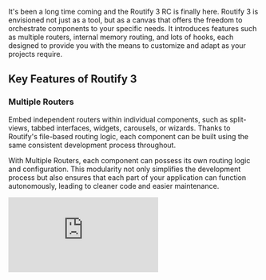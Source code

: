 <!-- routify:meta _date="2023-12-22T17:07:37.814Z" -->
<!-- routify:meta _author="Jakob Rosenberg" -->
<!-- routify:meta _author_description="Author of Routify" -->
<!-- routify:meta _author_github="https://github.com/jakobrosenberg" -->
<!-- routify:meta _author_twitter="https://twitter.com/jakob_rosenberg" -->
<!-- routify:meta _author_img="/assets/collaborators/jakobrosenberg.jpg" -->
<!-- routify:meta _description="It’s been a long time coming and the Routify 3 RC is finally here." -->

<!-- routify:meta title="Routify 3: Your Project, Your Rules" -->

It's been a long time coming and the Routify 3 RC is finally here. Routify 3 is envisioned not just as a tool, but as a canvas that offers the freedom to orchestrate components to your specific needs. It introduces features such as multiple routers, internal memory routing, and lots of hooks, each designed to provide you with the means to customize and adapt as your projects require.
<br />

## Key Features of Routify 3

### Multiple Routers
Embed independent routers within individual components, such as split-views, tabbed interfaces, widgets, carousels, or wizards. Thanks to Routify's file-based routing logic, each component can be built using the same consistent development process throughout.

With Multiple Routers, each component can possess its own routing logic and configuration. This modularity not only simplifies the development process but also ensures that each part of your application can function autonomously, leading to cleaner code and easier maintenance.

<div class="video-container">
    <iframe
        src="https://www.youtube.com/embed/NKpZ9CvUNto"
        title="Routify - Visual Demo of Multiple Routers"
        frameborder="0"
        allow="accelerometer; autoplay; clipboard-write; encrypted-media; gyroscope; picture-in-picture; web-share"
        allowfullscreen />
</div>

<br />
<br />

### URL Management
Routify 3's URL Management system stands out for its versatility, offering different strategies for handling and displaying URLs within each router in your application.

#### Flexible URL Handling: Address Bar, Memory, and localStorage
- **Address Bar**: Traditional URL display in the address bar, suitable for shareable and bookmarkable URLs.
- **Memory**: An option to keep URLs within the app's internal state, ideal for SPAs or desktop applications like Electron, where visible browser history is not necessary.
- **localStorage**: Storing URLs in localStorage allows for preserving the user's navigation state across sessions, enhancing user experience in long-lived applications.

#### `urlRewrites`: Beyond Standard Framework Limitations
In Routify 3, `urlRewrite` empowers developers to go beyond hardcoded framework options, offering the freedom to create bespoke logic for critical features like i18n, hash-based navigation, and dynamic basepaths. This added flexibility facilitates custom URL structures that adapt perfectly to the unique demands of your project.

<div class="media">
    <div class="video-container">
        <img src="/assets/url-management.jpg" alt="" />
    </div>
</div>

<br />
<br />

### Enhanced Navigation with Inline Pages

Routify 3 introduces an option to display multiple pages in the same layout. See the example below.

```
promotion/
    intro.svelte      #inlined
    features.svelte   #inlined
    contact.svelte
    _module.svelte
```

<br />

**Scroll vs Replace:** When pages like `intro.svelte` and `features.svelte` are marked as inlined within the same folder (`promotion`), Routify changes the navigation behavior. Instead of replacing the content in the view, it automatically scrolls between these inlined pages.

**Seamless User Experience:** This scrolling mechanism creates a seamless transition between the `intro` and `features` sections, enhancing the user’s journey through a smooth, cohesive narrative. The same approach can also be used for tabbed views, wizards, carousels, etc.

**Standard Navigation for Non-Inlined Pages:** For pages not marked as inlined, such as contact.svelte, Routify follows traditional navigation by replacing the current view with the new page, typical for standalone sections.

<div class="media">
    <div class="video-container">
        <iframe
            src="https://www.youtube.com/embed/iVrE3Xpbgtw"
            title="Routify - Visual Demo of Multiple Routers"
            frameborder="0"
            allow="accelerometer; autoplay; clipboard-write; encrypted-media; gyroscope; picture-in-picture; web-share"
            allowfullscreen />
    </div>
</div>

<br />
<br />

#### History Management
Routify 3's **History Management** ensures a smooth user journey through browser history. The framework can cache the route and its data upon visit, allowing for instant retrieval when revisiting through the browser's back or forward buttons.

<div class="media">
    <div class="video-container">
        <iframe
            src="https://www.youtube.com/embed/LVrPtjkfMvs"
            title="Routify - Visual Demo of Multiple Routers"
            frameborder="0"
            allow="accelerometer; autoplay; clipboard-write; encrypted-media; gyroscope; picture-in-picture; web-share"
            allowfullscreen />
    </div>
</div>

<br />
<br />

### Preloads
In Routify 3 we introduce the `load` hook, which runs before a route is loaded. This hook can be used to hydrate data, redirect the user and return SSR HTML codes, such as 404.


<div class="media">
    <div class="video-container">
        <iframe
            src="https://www.youtube.com/embed/bPk74R6yIsk"
            title="Routify - Visual Demo of Multiple Routers"
            frameborder="0"
            allow="accelerometer; autoplay; clipboard-write; encrypted-media; gyroscope; picture-in-picture; web-share"
            allowfullscreen />
    </div>
</div>

<br />
<br />


## Performance and Scalability

With Routify 3, we've placed a strong emphasis on scalability. Especially UX scalability. Routify 3 stands out for its ability to adapt to diverse project requirements. It offers a level of freedom that encourages innovation and creative problem-solving, perfect for projects that break the mold or push boundaries.


## Looking Ahead: More on Routify 3
The release of the Routify 3 RC is just the beginning. We are excited to bring you a series of upcoming updates that will delve deeper into the powerful capabilities of Routify 3. Don't hesitate to reach out on [Twitter](https://twitter.com/routifyjs) or [Discord](https://discord.gg/ntKJD5B) if there's something you'd like us to cover.

### Upcoming Content and Resources
- **In-Depth Feature Exploration:** Detailed articles focusing on individual features of Routify 3, explaining their usage and benefits.
- **Practical Examples:** Real-world examples and case studies that demonstrate how Routify 3 can be utilized effectively in various scenarios.
- **Tips and Tricks:** Helpful tips and tricks to enhance your development process using Routify 3, making your work more efficient and enjoyable.
Community Contributions: Spotlights on how the community is using and evolving Routify 3, showcasing innovative implementations and solutions.


### Documentation and bug fixes
We've come along way, but there's still stuff to do. If you come across a bug or notice missing documentation, please let us know, as we prioritize issues based on user feedback.

### Stay Tuned
- **Subscribe and Follow:** Stay updated by following our social media channels.
- **Join the Conversation:** Participate in our community forums or on GitHub to share your experiences, ask questions, and collaborate with other Routify 3 users.
We are committed to making Routify 3 an ever-evolving tool, shaped by real-world use and community feedback. Keep an eye out for these updates and join us in exploring the full potential of Routify 3 in web development.


## Thank You!

As we launch this RC, we extend a big thank you to the community. Whether you were part of the journey or  you're about to try Routify for the first time, we wouldn't have made it this far without your interest and support. ❤️